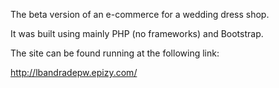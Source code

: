 The beta version of an e-commerce for a wedding dress shop. 

It was built using mainly PHP (no frameworks) and Bootstrap.

The site can be found running at the following link:

  http://lbandradepw.epizy.com/
